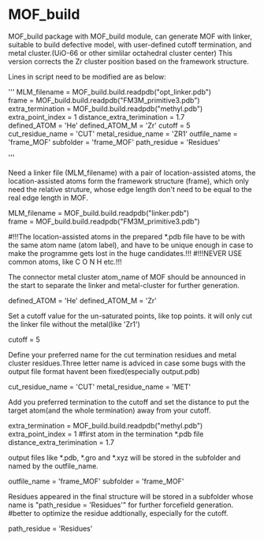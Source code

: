 # MOF_build

MOF_build package with MOF_build module, can generate MOF with linker, suitable to build defective model, with user-defined cutoff termination, and metal cluster.(UiO-66 or other simlilar octahedral cluster center)
This version corrects the Zr cluster position based on the framework structure.

Lines in script need to be modified are as below:

'''
MLM_filename = MOF_build.build.readpdb("opt_linker.pdb")  
frame = MOF_build.build.readpdb("FM3M_primitive3.pdb")
extra_termination = MOF_build.build.readpdb("methyl.pdb")
extra_point_index = 1
distance_extra_terimination = 1.7                                  
defined_ATOM = 'He'
defined_ATOM_M = 'Zr' 
cutoff = 5  
cut_residue_name = 'CUT'
metal_residue_name = 'ZR1'
outfile_name = 'frame_MOF'
subfolder = 'frame_MOF'
path_residue = 'Residues'

'''

Need a linker file (MLM_filename) with a pair of location-assisted atoms, the location-assisted atoms form the framework structure (frame),
which only need the relative struture, whose edge length don't need to be equal to the real edge length in MOF.
  
  MLM_filename = MOF_build.build.readpdb("linker.pdb")  
  frame = MOF_build.build.readpdb("FM3M_primitive3.pdb")       

#!!!The location-assisted atoms in the prepared *.pdb file have to be with the same atom name (atom label), and have to be unique enough in case to make the programme gets lost in the huge candidates.!!!
#!!!NEVER USE common atoms, like C O N H etc.!!!

The connector metal cluster atom_name of MOF should be announced in the start to separate the linker and metal-cluster for further generation.

  defined_ATOM = 'He'
  defined_ATOM_M = 'Zr'

Set a cutoff value for the un-saturated points, like top points. it will only cut the linker file without the metal(like 'Zr1')

  cutoff = 5  

Define your preferred name for the cut termination residues and metal cluster residues.Three letter name is adviced in case some bugs with the output file format havent been fixed(especially output.pdb)

  cut_residue_name = 'CUT'
  metal_residue_name = 'MET'

Add you preferred termination to the cutoff and set the distance to put the target atom(and the whole termination) away from your cutoff.

extra_termination = MOF_build.build.readpdb("methyl.pdb")
extra_point_index = 1 #first atom in the termination *.pdb file
distance_extra_terimination = 1.7

output files like *.pdb, *.gro and *.xyz will be stored in the subfolder and named by the outfile_name.

outfile_name = 'frame_MOF'
subfolder = 'frame_MOF'

Residues appeared in the final structure will be stored in a subfolder whose name is "path_residue = 'Residues'" for further forcefield generation.
#better to optimize the residue addtionally, especially for the cutoff.

path_residue = 'Residues'
